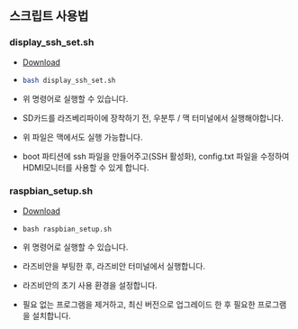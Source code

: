 ## 스크립트 사용법

### display_ssh_set.sh

- [Download](https://drive.google.com/open?id=1pWyY9u1bL25ksCJ00gtLwg1o08iF_KWN)

- ```bash
  bash display_ssh_set.sh
  ```

- 위 명령어로 실행할 수 있습니다.

- SD카드를 라즈베리파이에 장착하기 전, 우분투 / 맥 터미널에서 실행해야합니다.

- 위 파일은 맥에서도 실행 가능합니다.

- boot 파티션에 ssh 파일을 만들어주고(SSH 활성화), config.txt 파일을 수정하여 HDMI모니터를 사용할 수 있게 합니다.



### raspbian_setup.sh

- [Download](https://drive.google.com/open?id=1u4tGgpKT1mwXKfXlY86JYsthGDx4YvjM)

- ```shell
  bash raspbian_setup.sh
  ```

- 위 명령어로 실행할 수 있습니다. 

- 라즈비안을 부팅한 후, 라즈비안 터미널에서 실행합니다.

- 라즈비안의 초기 사용 환경을 설정합니다.

- 필요 없는 프로그램을 제거하고, 최신 버전으로 업그레이드 한 후 필요한 프로그램을 설치합니다. 